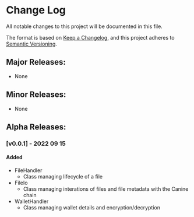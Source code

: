 # Change Log
All notable changes to this project will be documented in this file.

The format is based on [Keep a Changelog](https://keepachangelog.com/en/1.0.0/),
and this project adheres to [Semantic Versioning](https://semver.org/spec/v2.0.0.html).

<!-- #### Added -->
<!-- #### Changed -->
<!-- #### Removed -->
<!-- ## [Unreleased] -->

## Major Releases:
- None

## Minor Releases:
- None

## Alpha Releases:
### [v0.0.1] - 2022 09 15
#### Added
- FileHandler
  - Class managing lifecycle of a file
- FileIo
  - Class managing interations of files and file metadata with the Canine chain
- WalletHandler
  - Class managing wallet details and encryption/decryption

<!-- LINKS -->
<!-- RELEASES -->
[Unreleased]: https://github.com/JackalLabs/jackal.js/compare/v0.0.1...dev
<!-- ISSUES -->
